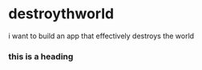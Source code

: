 # destroythworld
i want to build an app that effectively destroys the world


### this is a heading
